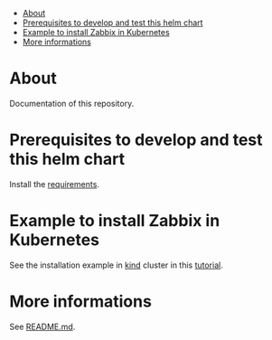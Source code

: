 <!-- TOC -->

- [About](#about)
- [Prerequisites to develop and test this helm chart](#prerequisites-to-develop-and-test-this-helm-chart)
- [Example to install Zabbix in Kubernetes](#example-to-install-zabbix-in-kubernetes)
- [More informations](#more-informations)

<!-- TOC -->

# About

Documentation of this repository.

# Prerequisites to develop and test this helm chart

Install the [requirements](requirements.md).

# Example to install Zabbix in Kubernetes

See the installation example in [kind](https://kind.sigs.k8s.io) cluster in this [tutorial](example/README.md).

# More informations

See [README.md](../README.md).
